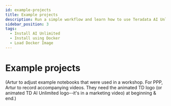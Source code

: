 ```yaml
---
id: example-projects
title: Example projects
description: Run a simple workflow and learn how to use Teradata AI Unlimited.
sidebar_position: 3
tags:
  - Install AI Unlimited
  - Install using Docker
  - Load Docker Image
---
```


# Example projects

(Artur to adjust example notebooks that were used in a workshop. For PPP, Artur to record accompanying videos. They need the animated TD logo (or animated TD AI Unlimited logo--it's in a marketing video) at beginning & end.)